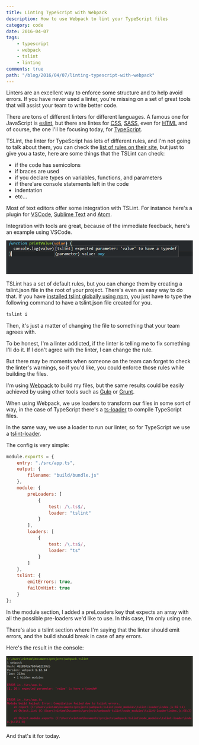 ```yaml
---
title: Linting TypeScript with Webpack
description: How to use Webpack to lint your TypeScript files
category: code
date: 2016-04-07
tags:
    - typescript
    - webpack
    - tslint
    - linting
comments: true
path: "/blog/2016/04/07/linting-typescript-with-webpack"
---
```


Linters are an excellent way to enforce some structure and to help avoid errors. If you have never used a linter, you're missing on a set of great tools that will assist your team to write better code.

There are tons of different linters for different languages. A famous one for JavaScript is [eslint](http://eslint.org/), but there are lintes for [CSS](http://csslint.net/), [SASS](https://github.com/brigade/scss-lint/), even for [HTML](https://github.com/deezer/html-linter) and of course, the one I'll be focusing today, for [TypeScript](https://palantir.github.io/tslint/).

TSLint, the linter for TypeScript has lots of different rules, and I'm not going to talk about them, you can check the [list of rules on their site](https://palantir.github.io/tslint/rules/), but just to give you a taste, here are some things that the TSLint can check:

-   if the code has semicolons
-   if braces are used
-   if you declare types on variables, functions, and parameters
-   if there'are console statements left in the code
-   indentation
-   etc...

Most of text editors offer some integration with TSLint. For instance here's a plugin for [VSCode](https://marketplace.visualstudio.com/items?itemName=eg2.tslint), [Sublime Text](https://packagecontrol.io/packages/SublimeLinter-contrib-tslint) and [Atom](https://atom.io/packages/linter-tslint).

Integration with tools are great, because of the immediate feedback, here's an example using VSCode.

![TSLint](tslint.png)

TSLint has a set of default rules, but you can change them by creating a tslint.json file in the root of your project. There's even an easy way to do that. If you have [installed tslint globally using npm](https://www.npmjs.com/package/tslint), you just have to type the following command to have a tslint.json file created for you.

```bash
tslint i
```

Then, it's just a matter of changing the file to something that your team agrees with.

<script async src="//pagead2.googlesyndication.com/pagead/js/adsbygoogle.js"></script>
<!-- Responsive content -->

<ins class="adsbygoogle"
     style="display:block"
     data-ad-client="ca-pub-1865353648221711"
     data-ad-slot="8499334570"
     data-ad-format="auto"></ins>

<script>
(adsbygoogle = window.adsbygoogle || []).push({});
</script>

To be honest, I'm a linter addicted, if the linter is telling me to fix something I'll do it. If I don't agree with the linter, I can change the rule.

But there may be moments when someone on the team can forget to check the linter's warnings, so if you'd like, you could enforce those rules while building the files.

I'm using [Webpack](https://webpack.github.io/) to build my files, but the same results could be easily achieved by using other tools such as [Gulp](http://gulpjs.com/) or [Grunt](http://gruntjs.com/).

When using Webpack, we use loaders to transform our files in some sort of way, in the case of TypeScript there's a [ts-loader](https://www.npmjs.com/package/ts-loader) to compile TypeScript files.

In the same way, we use a loader to run our linter, so for TypeScript we use a [tslint-loader](https://www.npmjs.com/package/tslint-loader).

The config is very simple:

```js
module.exports = {
    entry: "./src/app.ts",
    output: {
        filename: "build/bundle.js"
    },
    module: {
        preLoaders: [
            {
                test: /\.ts$/,
                loader: "tslint"
            }
        ],
        loaders: [
            {
                test: /\.ts$/,
                loader: "ts"
            }
        ]
    },
    tslint: {
        emitErrors: true,
        failOnHint: true
    }
};
```

In the module section, I added a preLoaders key that expects an array with all the possible pre-loaders we'd like to use. In this case, I'm only using one.

There's also a tslint section where I'm saying that the linter should emit errors, and the build should break in case of any errors.

Here's the result in the console:

![Webpack tslint results](webpack-tslint.png)

And that's it for today.
